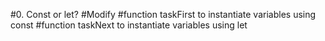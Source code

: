 #0. Const or let?
#Modify
#function taskFirst to instantiate variables using const
#function taskNext to instantiate variables using let
